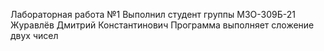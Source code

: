 Лабораторная работа №1 Выполнил студент группы М3О-309Б-21 Журавлёв Дмитрий Константинович Программа выполняет сложение двух чисел
